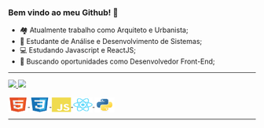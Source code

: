 ### Bem vindo ao meu Github! 👋

- 🏘️ Atualmente trabalho como Arquiteto e Urbanista;
- 📒 Estudante de Análise e Desenvolvimento de Sistemas;
- 💻 Estudando Javascript e ReactJS;
- 🔎 Buscando oportunidades como Desenvolvedor Front-End;

<hr>

<div align="left" margin="auto">
  <a href="https://github.com/lucascapoani">
  <img height="145em" src="https://github-readme-stats.vercel.app/api?username=lucascapoani&show_icons=true&theme=nord&include_all_commits=true&count_private=true"/>
  <img height="145em" src="https://github-readme-stats.vercel.app/api/top-langs/?username=lucascapoani&layout=compact&langs_count=7&theme=nord"/>
</div>
  
<div style="display: inline_block"><br>
  <img align="center" alt="lucas-HTML" height="30" width="40" src="https://raw.githubusercontent.com/devicons/devicon/master/icons/html5/html5-original.svg">
  <img align="center" alt="lucas-CSS" height="30" width="40" src="https://raw.githubusercontent.com/devicons/devicon/master/icons/css3/css3-original.svg">
  <img align="center" alt="lucas-Js" height="30" width="40" src="https://raw.githubusercontent.com/devicons/devicon/master/icons/javascript/javascript-plain.svg">
  <img align="center" alt="lucas-React" height="30" width="40" src="https://raw.githubusercontent.com/devicons/devicon/master/icons/react/react-original.svg">
  <img align="center" alt="lucas-Python" height="30" width="40" src="https://raw.githubusercontent.com/devicons/devicon/master/icons/python/python-original.svg">  
</div>
<hr>

